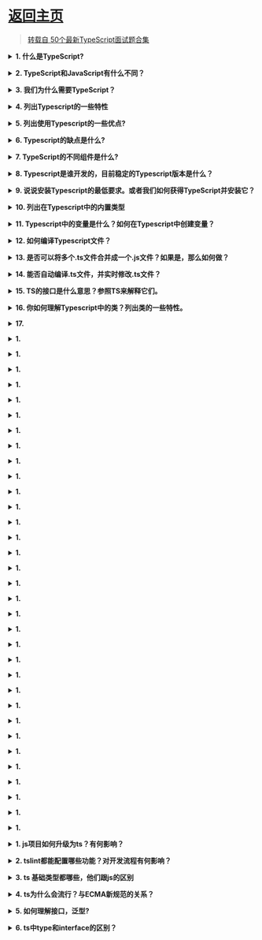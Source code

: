 # [返回主页](https://github.com/yisainan/web-interview/blob/master/README.md)

> [转载自 50个最新TypeScript面试题合集](http://www.srcmini.com/3507.html)

<b><details><summary>1. 什么是TypeScript?</summary></b>

参考答案：

TypeScript是一种由微软开发和维护的免费开源编程语言。它是一个强类型的JavaScript超集，可编译为纯JavaScript。它是一种用于应用级JavaScript开发的语言。对于熟悉c#、Java和所有强类型语言的开发人员来说，TypeScript非常容易学习和使用。

TypeScript可以在任何浏览器、主机和操作系统上执行。TypeScript不是直接在浏览器上运行的。它需要一个编译器来编译和生成JavaScript文件。TypeScript是带有一些附加特性的ES6 JavaScript版本。

</details>

<b><details><summary>2. TypeScript和JavaScript有什么不同？</summary></b>

TypeScript与JavaScript的区别如下:

参考答案：

| 编号 | JavaScript | TypeScript |
| ----------------------------------------- | ------------------------------------------- | ------------------------------------------- |
| 1 | 	它是由网景公司在1995年开发的。 | 	它是2012年由安德斯·海尔斯伯格(Anders Hejlsberg)开发的。| 
| 2 | 	JavaScript源文件在”.js”扩展。|  	TypeScript源文件是”.ts”扩展名。| 
| 3 | 	JavaScript不支持ES6。 | 	TypeScript 支持ES6。| 
| 4 | 	它不支持强类型或静态类型。|  	它支持强类型或静态类型特性。| 
| 5 | 	它只是一种脚本语言。 | 	它支持面向对象的编程概念，如类、接口、继承、泛型等。| 
| 6 | 	JavaScript没有可选的参数特性。 | 	TypeScript有可选的参数特性。| 
| 7 | 	它是解释语言，这就是为什么它在运行时突出显示错误。 | 	它编译代码并在开发期间突出显示错误。| 
| 8 | 	JavaScript不支持模块。 	| TypeScript支持模块。| 
| 9 | 	在这里，number和string是对象。|  	在这里，number和string是接口。| 
| 10|  	JavaScript不支持泛型。 | 	TypeScript支持泛型。 | 

</details>

<b><details><summary>3. 我们为什么需要TypeScript？</summary></b>

参考答案：

我们需要TypeScript:

*    TypeScript快速、简单，最重要的是，容易学习。
*    TypeScript支持面向对象的编程特性，比如类、接口、继承、泛型等等。
*    TypeScript在编译时提供了错误检查功能。它将编译代码，如果发现任何错误，它将在运行脚本之前突出显示这些错误。
*    TypeScript支持所有JavaScript库，因为它是JavaScript的超集。
*    TypeScript通过使用继承来支持可重用性。
*    TypeScript使应用程序开发尽可能的快速和简单，并且TypeScript的工具支持为我们提供了自动完成、类型检查和源文档。
*    TypeScript支持最新的JavaScript特性，包括ECMAScript 2015。
*    TypeScript提供了ES6的所有优点和更高的生产力。
*    TypeScript支持静态类型、强类型、模块、可选参数等。

</details>

<b><details><summary>4. 列出Typescript的一些特性</summary></b>

参考答案：

![ts_001](../../images/ts_001.png)

</details>

<b><details><summary>5. 列出使用Typescript的一些优点?</summary></b>

参考答案：

### TypeScript 的优点

* TypeScript 增加了代码的可读性和可维护性

  *  类型系统实际上是最好的文档，大部分的函数看看类型的定义就可以知道如何使用了
  *  可以在编译阶段就发现大部分错误，这总比在运行时候出错好
  *  增强了编辑器和 IDE 的功能，包括代码补全、接口提示、跳转到定义、重构等

* TypeScript 非常包容

  *  TypeScript 是 JavaScript 的超集，.js 文件可以直接重命名为 .ts 即可
  *  即使不显式的定义类型，也能够自动做出类型推论
  *  可以定义从简单到复杂的几乎一切类型
  *  即使 TypeScript 编译报错，也可以生成 JavaScript 文件
  *  兼容第三方库，即使第三方库不是用 TypeScript 写的，也可以编写单独的类型文件供TypeScript 读取

* TypeScript 拥有活跃的社区

  *  大部分第三方库都有提供给 TypeScript 的类型定义文件
  *  Google 开发的 Angular2 就是使用 TypeScript 编写的
  *  TypeScript 拥抱了 ES6 规范，也支持部分 ESNext 草案的规范

</details>

<b><details><summary>6. Typescript的缺点是什么?</summary></b>

参考答案：

### TypeScript 的缺点

任何事物都是有两面性的， TypeScript 的弊端在于：

  *  有一定的学习成本，需要理解接口（Interfaces）、泛型（Generics）、类（Classes）、枚举类型（Enums）等前端工程师可能不是很熟悉的概念
  *  短期可能会增加一些开发成本，毕竟要多写一些类型的定义，不过对于一个需要长期维护的项目，TypeScript 能够减少其维护成本
  *  集成到构建流程需要一些工作量
  *  可能和一些库结合的不是很完美

</details>

<b><details><summary>7. TypeScript的不同组件是什么?</summary></b>

参考答案：

TypeScript主要有三个组件。这些都是- – 

![ts_002](../../images/ts_002.png)

语言language

该语言由新语法、关键字、类型注释等元素组成，允许我们编写TypeScript。
编译器compiler

TypeScript编译器是开源的、跨平台的，是用TypeScript编写的。它将用TypeScript编写的代码转换为JavaScript代码。它执行从TypeScript代码到JavaScript代码的解析和类型检查。它还可以帮助将不同的文件连接到单个输出文件，并生成源映射。
语言服务language service

语言服务提供信息，帮助编辑器和其他工具提供更好的辅助功能，如自动重构和智能感知。

</details>

<b><details><summary>8. Typescript是谁开发的，目前稳定的Typescript版本是什么？</summary></b>

参考答案：

typescript是由Anders Hejlsberg开发的，他也是c#语言开发团队的核心成员之一。typescript于2012年10月1日发布，被标记为0.8版。它是由Microsoft在Apache 2许可下开发和维护的。它是为开发大型应用程序而设计的。

目前稳定的TypeScript版本是3.2，于2018年9月30日发布。Typescript编译成简单的JavaScript代码，可以在任何支持ECMAScript 2015框架的浏览器上运行。它支持最新的和不断发展的JavaScript特性。

</details>

<b><details><summary>9. 说说安装Typescript的最低要求。或者我们如何获得TypeScript并安装它？</summary></b>

参考答案：

TypeScript可以通过npm (node .js包管理器)在node的帮助下进行安装和管理。要安装TypeScript，首先要确保npm安装正确，然后运行以下命令在系统上全局安装TypeScript。

```
$ npm install -g typescript  
```
它安装一个命令行代码“tsc”，它将进一步用于编译我们的Typescript代码。确保检查系统上安装的Typescript版本。

安装TypeScript需要以下步骤:

  *  下载并运行节点的.msi安装程序。
  *  输入命令“node -v”检查安装是否成功。
  *  在终端窗口中输入以下命令安装Typescript: $ npm install -g Typescript

</details>

<b><details><summary>10. 列出在Typescript中的内置类型</summary></b>

参考答案：

在Typescript中，内置的数据类型也称为原始数据类型。这些数据如下所示。

![ts_003](../../images/ts_003.png)

数字类型: 用于表示数字类型值。TypeScript中的所有数字都存储为浮点值。

语法: let标识符:number = value;

字符串类型: 它表示存储为Unicode UTF-16代码的字符序列。我们通过将字符串括在单引号或双引号中来在脚本中包含字符串。

语法: let标识符:字符串= ” “;

布尔类型: 用于表示逻辑值。当我们使用布尔类型时，我们只得到真或假的输出。布尔值是一个真值，它指定条件是否为真。

语法: let标识符:bool =布尔值;

Null类型: Null表示值未定义的变量。不能直接引用空类型值本身。空类型没有用处，因为我们只能为它分配一个空值。

语法: let num: number = null;

未定义类型: 它是未定义字面量的类型。未定义的类型表示所有未初始化的变量。它是没有用的，因为我们只能分配一个未定义的值给它。这种内置类型是所有类型的子类型。

语法: let num: number =未定义;

Void类型: Void是不返回任何类型值的函数的返回类型。如果没有可用的数据类型，则使用它。

语法: let unusable:void =未定义;

</details>

<b><details><summary>11. Typescript中的变量是什么？如何在Typescript中创建变量？</summary></b>

参考答案：

变量是存储位置，用于存储要被程序引用和使用的值/信息。它充当程序中值的容器。可以使用var关键字声明它。它应该在使用前声明。在Typescript中声明变量时，应该遵循某些规则-

  *  变量名必须是字母或数字。
  *  变量名不能以数字开头。
  *  变量名不能包含空格和特殊字符，除了下划线(_)和美元($)符号。

我们可以通过以下四种方式之一声明一个变量:

  *  在一条语句中声明类型和值。语法:var [identifier]: [type-annotation] = value;
  *  声明没有值的类型。语法:var [identifier]: [type-annotation];
  *  在没有类型的情况下声明它的值。语法:var [identifier] = value;
  *  声明没有值和类型。语法:var(标识符);

</details>

<b><details><summary>12. 如何编译Typescript文件？</summary></b>

参考答案：

下面是将Typescript文件编译成JavaScript时所遵循的命令。

```
$ tsc <TypeScript File Name>  
```

例如，编译“hello .ts”。

```
$ tsc helloworld.ts  
```

结果是helloworld.js。

</details>

<b><details><summary>13. 是否可以将多个.ts文件合并成一个.js文件？如果是，那么如何做？</summary></b>

参考答案：

是的，有可能。为此，我们需要添加——outFILE [OutputJSFileName]编译选项。

`$ tsc --outFile comman.js file1.ts file2.ts file3.ts  `

上面的命令将编译所有这三个.ts文件和结果将存储在一个comman.js文件中，在这种情况下，当我们不提供输出文件名像下面的命令。

`$ tsc --outFile file1.ts file2.ts file3.ts  `

然后file2.ts和file3.ts将被编译，并将输出放在file1.ts中，现在是file1.ts包含JavaScript代码。


</details>

<b><details><summary>14. 能否自动编译.ts文件，并实时修改.ts文件？</summary></b>

参考答案：

这是可以的，自动实时根据.ts文件变化自动编译.ts文件是可以的。这可以通过使用——watch compiler选项来实现

`tsc --watch file1.ts  `

上面的命令首先编译file1为file1.js，并注意文件的变化，如果检测到任何更改，它将再次编译文件。这里，我们需要确保在使用——watch选项运行时命令提示符不能关闭。

</details>

<b><details><summary>15. TS的接口是什么意思？参照TS来解释它们。</summary></b>

参考答案：

接口是在我们的应用程序中充当契约的结构。它定义了要遵循的类的语法，这意味着实现接口的类必须实现它的所有成员。它不能被实例化，但是可以被实现它的类对象引用。无论对象是否具有特定的结构，TypeScript编译器都使用接口进行类型检查(也称为“duck typing”鸭子类型或“结构化子类型”)。

语法:

```ts
interface interface_name {    
          // 字段声明
          // 方法声明
}    
```
接口只是声明方法和字段，它不能用来建造任何东西。不需要将接口转换为JavaScript来执行，它们对运行时JavaScript没有任何影响。因此，它们的唯一目的是在开发阶段提供帮助。

</details>

<b><details><summary>16. 你如何理解Typescript中的类？列出类的一些特性。</summary></b>

参考答案：

我们知道，TypeScript是一种面向对象的JavaScript语言，支持OOP编程特性，比如类、接口等。与Java一样，类是用于创建可重用组件的基本实体。它是一组具有公共属性的对象。类是创建对象的模板或蓝图。它是一个逻辑实体。“class”关键字用于在Typescript中声明一个类。

例子:

```ts
class Student {    
    studCode: number;    
    studName: string;    
    constructor(code: number, name: string) {    
            this.studName = name;    
            this.studCode = code;    
    }    
    getGrade() : string {    
        return "A+" ;    
    }    
}    
```

类的特征是-

 * 继承
 * 封装
 * 多态性
 * 抽象

</details>

<b><details><summary>17. </summary></b>

参考答案：

</details>

<b><details><summary>1. </summary></b>

参考答案：

</details>

<b><details><summary>1. </summary></b>

参考答案：

</details>

<b><details><summary>1. </summary></b>

参考答案：

</details>

<b><details><summary>1. </summary></b>

参考答案：

</details>

<b><details><summary>1. </summary></b>

参考答案：

</details>

<b><details><summary>1. </summary></b>

参考答案：

</details>

<b><details><summary>1. </summary></b>

参考答案：

</details>

<b><details><summary>1. </summary></b>

参考答案：

</details>

<b><details><summary>1. </summary></b>

参考答案：

</details>

<b><details><summary>1. </summary></b>

参考答案：

</details>

<b><details><summary>1. </summary></b>

参考答案：

</details>

<b><details><summary>1. </summary></b>

参考答案：

</details>

<b><details><summary>1. </summary></b>

参考答案：

</details>

<b><details><summary>1. </summary></b>

参考答案：

</details>

<b><details><summary>1. </summary></b>

参考答案：

</details>

<b><details><summary>1. </summary></b>

参考答案：

</details>

<b><details><summary>1. </summary></b>

参考答案：

</details>

<b><details><summary>1. </summary></b>

参考答案：

</details>

<b><details><summary>1. </summary></b>

参考答案：

</details>

<b><details><summary>1. </summary></b>

参考答案：

</details>

<b><details><summary>1. </summary></b>

参考答案：

</details>

<b><details><summary>1. </summary></b>

参考答案：

</details>

<b><details><summary>1. </summary></b>

参考答案：

</details>

<b><details><summary>1. </summary></b>

参考答案：

</details>

<b><details><summary>1. </summary></b>

参考答案：

</details>

<b><details><summary>1. </summary></b>

参考答案：

</details>

<b><details><summary>1. </summary></b>

参考答案：

</details>

<b><details><summary>1. </summary></b>

参考答案：

</details>

<b><details><summary>1. </summary></b>

参考答案：

</details>

<b><details><summary>1. </summary></b>

参考答案：

</details>

<b><details><summary>1. </summary></b>

参考答案：

</details>

<b><details><summary>1. </summary></b>

参考答案：

</details>

<b><details><summary>1. </summary></b>

参考答案：

</details>

<b><details><summary>1. js项目如何升级为ts？有何影响？</summary></b>

参考答案：

[参与互动](https://github.com/yisainan/web-interview/issues/)

</details>

<b><details><summary>2. tslint都能配置哪些功能？对开发流程有何影响？</summary></b>

参考答案：

[参与互动](https://github.com/yisainan/web-interview/issues/)

</details>

<b><details><summary>3. ts 基础类型都哪些，他们跟js的区别</summary></b>

参考答案：

[参与互动](https://github.com/yisainan/web-interview/issues/)

</details>

<b><details><summary>4. ts为什么会流行？与ECMA新规范的关系？</summary></b>

参考答案：

[参与互动](https://github.com/yisainan/web-interview/issues/)

</details>

<b><details><summary>5. 如何理解接口，泛型?</summary></b>

参考答案：

[参与互动](https://github.com/yisainan/web-interview/issues/)

</details>

<b><details><summary>6. ts中type和interface的区别？</summary></b>

参考答案：

[参与互动](https://github.com/yisainan/web-interview/issues/)

</details>
